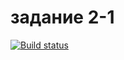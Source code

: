 # задание 2-1

[![Build status](https://ci.appveyor.com/api/projects/status/7oa6vvsouyx04a7g?svg=true)](https://ci.appveyor.com/project/nugmanov87/ahj-homeworks-dom-2-1)
